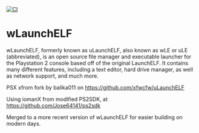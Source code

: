 [![CI](https://github.com/ps2homebrew/wLaunchELF/workflows/CI/badge.svg)](https://github.com/ps2homebrew/wLaunchELF/actions?query=workflow%3ACI)

# wLaunchELF
wLaunchELF, formerly known as uLaunchELF, also known as wLE or uLE (abbreviated), is an open source file manager and executable launcher for the Playstation 2 console based off of the original LaunchELF. It contains many different features, including a text editor, hard drive manager, as well as network support, and much more.

PSX xfrom fork by balika011 on https://github.com/xfwcfw/uLaunchELF

Using iomanX from modified PS2SDK, at https://github.com/Jose64141/ps2sdk

Merged to a more recent version of wLaunchELF for easier building on modern days.
